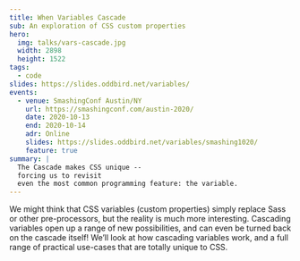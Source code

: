 ```yaml
---
title: When Variables Cascade
sub: An exploration of CSS custom properties
hero:
  img: talks/vars-cascade.jpg
  width: 2898
  height: 1522
tags:
  - code
slides: https://slides.oddbird.net/variables/
events:
  - venue: SmashingConf Austin/NY
    url: https://smashingconf.com/austin-2020/
    date: 2020-10-13
    end: 2020-10-14
    adr: Online
    slides: https://slides.oddbird.net/variables/smashing1020/
    feature: true
summary: |
  The Cascade makes CSS unique --
  forcing us to revisit
  even the most common programming feature: the variable.
---
```


We might think that CSS variables (custom properties)
simply replace Sass or other pre-processors,
but the reality is much more interesting.
Cascading variables open up a range of new possibilities,
and can even be turned back on the cascade itself!
We’ll look at how cascading variables work,
and a full range of practical use-cases that are totally unique to CSS.
